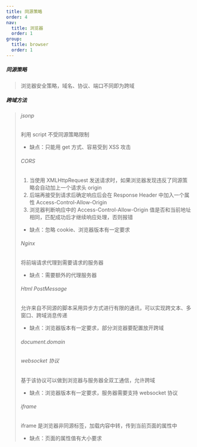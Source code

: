 ```yaml
---
title: 同源策略
order: 4
nav:
  title: 浏览器
  order: 1
group:
  title: browser
  order: 1
---
```


##### 同源策略

> 浏览器安全策略，域名、协议、端口不同即为跨域

##### 跨域方法

> ###### jsonp
>
> 利用 script 不受同源策略限制
>
> - 缺点：只能用 get 方式、容易受到 XSS 攻击
>
> ###### CORS
>
> 1. 当使用 XMLHttpRequest 发送请求时，如果浏览器发现违反了同源策略会自动加上一个请求头 origin
> 2. 后端再接受到请求后确定响应后会在 Response Header 中加入一个属性 Access-Control-Allow-Origin
> 3. 浏览器判断响应中的 Access-Control-Allow-Origin 值是否和当前地址相同，匹配成功后才继续响应处理，否则报错
>
> - 缺点：忽略 cookie、浏览器版本有一定要求
>
> ###### Nginx
>
> 将前端请求代理到需要请求的服务器
>
> - 缺点：需要额外的代理服务器
>
> ###### Html PostMessage
>
> 允许来自不同源的脚本采用异步方式进行有限的通讯，可以实现跨文本、多窗口、跨域消息传递
>
> - 缺点：浏览器版本有一定要求，部分浏览器要配置放开跨域
>
> ###### document.domain
>
> ###### websocket 协议
>
> 基于该协议可以做到浏览器与服务器全双工通信，允许跨域
>
> - 缺点：浏览器版本有一定要求，服务器需要支持 websocket 协议
>
> ###### iframe
>
> iframe 是浏览器非同源标签，加载内容中转，传到当前页面的属性中
>
> - 缺点：页面的属性值有大小要求
